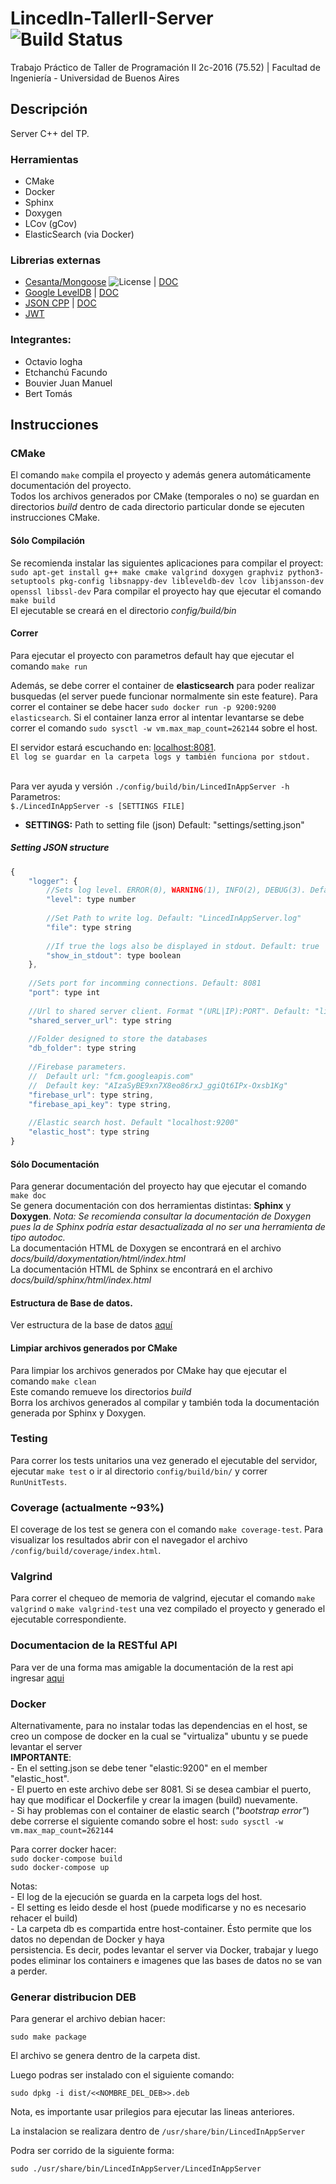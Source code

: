# LincedIn-TallerII-Server ![Build Status](https://travis-ci.org/juanmanuelbouvier/LincedIn-TallerII-Server.svg?branch=master)
Trabajo Práctico de Taller de Programación II 2c-2016 (75.52) | Facultad de Ingeniería - Universidad de Buenos Aires

## Descripción
Server C++ del TP.

### Herramientas
  - CMake 
  - Docker
  - Sphinx
  - Doxygen
  - LCov (gCov)
  - ElasticSearch (via Docker)
  
### Librerias externas
  - [Cesanta/Mongoose](https://github.com/cesanta/mongoose) ![](https://img.shields.io/badge/license-GPL_2-green.svg "License") | [DOC](https://docs.cesanta.com/mongoose/master/#/c-api/http_server.h/mg_serve_http.md/)
  - [Google LevelDB](https://github.com/google/leveldb) | [DOC](https://rawgit.com/google/leveldb/master/doc/index.html)
  - [JSON CPP](https://github.com/open-source-parsers/jsoncpp) | [DOC](http://open-source-parsers.github.io/jsoncpp-docs/doxygen/index.html)
  - [JWT](https://github.com/benmcollins/libjwt)

### Integrantes:
  - Octavio Iogha
  - Etchanchú Facundo
  - Bouvier Juan Manuel
  - Bert Tomás

## Instrucciones

### CMake
El comando `make` compila el proyecto y además genera automáticamente documentación del proyecto.<br />
Todos los archivos generados por CMake (temporales o no) se guardan en directorios _build_ dentro de cada directorio particular donde se ejecuten instrucciones CMake.<br />

#### Sólo Compilación
Se recomienda instalar las siguientes aplicaciones para compilar el proyect:
`sudo apt-get install g++ make cmake valgrind doxygen graphviz python3-setuptools pkg-config libsnappy-dev libleveldb-dev lcov libjansson-dev openssl libssl-dev`
Para compilar el proyecto hay que ejecutar el comando `make build`<br />
El ejecutable se creará en el directorio _config/build/bin_<br />

#### Correr
Para ejecutar el proyecto con parametros default hay que ejecutar el comando `make run` <br />

Además, se debe correr el container de **elasticsearch** para poder realizar busquedas (el server puede funcionar normalmente sin este feature). Para correr el container se debe hacer `sudo docker run -p 9200:9200 elasticsearch`. Si el container lanza error al intentar levantarse se debe correr el comando `sudo sysctl -w vm.max_map_count=262144` sobre el host.

El servidor estará escuchando en: [localhost:8081](http://localhost:8081).<br/>
`El log se guardar en la carpeta logs y también funciona por stdout.`<br/><br/>

Para ver ayuda y versión `./config/build/bin/LincedInAppServer -h`<br/>
Parametros:<br/>
`$./LincedInAppServer -s [SETTINGS FILE] `<br/>
- **SETTINGS:** Path to setting file (json)	Default: "settings/setting.json"<br/>

##### Setting JSON structure
```javascript
{
	"logger": {
		//Sets log level. ERROR(0), WARNING(1), INFO(2), DEBUG(3). Default: 3
		"level": type number
		
		//Set Path to write log. Default: "LincedInAppServer.log"
		"file": type string			
		
		//If true the logs also be displayed in stdout. Default: true
		"show_in_stdout": type boolean		
	},
	
	//Sets port for incomming connections. Default: 8081
	"port": type int			
	
	//Url to shared server client. Format "(URL|IP):PORT". Default: "lincedin.herokuapp.com:80"
	"shared_server_url": type string	
	
	//Folder designed to store the databases
	"db_folder": type string 
	
	//Firebase parameters. 
	//	Default url: "fcm.googleapis.com"
	//	Default key: "AIzaSyBE9xn7X8eo86rxJ_ggiQt6IPx-Oxsb1Kg" 
	"firebase_url": type string,
	"firebase_api_key": type string,
	
	//Elastic search host. Default "localhost:9200"
	"elastic_host": type string
}

```

#### Sólo Documentación
Para generar documentación del proyecto hay que ejecutar el comando `make doc`<br />
Se genera documentación con dos herramientas distintas: **Sphinx** y **Doxygen**. 
_Nota: Se recomienda consultar la documentación de Doxygen pues la de Sphinx podría estar desactualizada al no ser una herramienta de tipo autodoc._<br />
La documentación HTML de Doxygen se encontrará en el archivo _docs/build/doxymentation/html/index.html_<br />
La documentación HTML de Sphinx se encontrará en el archivo _docs/build/sphinx/html/index.html_<br />

#### Estructura de Base de datos.
Ver estructura de la base de datos [aquí](docs/database/README.md)

#### Limpiar archivos generados por CMake
Para limpiar los archivos generados por CMake hay que ejecutar el comando `make clean`<br />
Este comando remueve los directorios _build_<br />
Borra los archivos generados al compilar y también toda la documentación generada por Sphinx y Doxygen.<br />

### Testing
Para correr los tests unitarios una vez generado el ejecutable del servidor, ejecutar `make test` o ir al directorio `config/build/bin/` y correr `RunUnitTests`.<br />

### Coverage (actualmente ~93%)
El coverage de los test se genera con el comando `make coverage-test`. Para visualizar los resultados abrir con el navegador el archivo `/config/build/coverage/index.html`.

### Valgrind
Para correr el chequeo de memoria de valgrind, ejecutar el comando `make valgrind` o `make valgrind-test` una vez compilado el proyecto y generado el ejecutable correspondiente.<br />

### Documentacion de la RESTful API
Para ver de una forma mas amigable la documentación de la rest api ingresar [aqui](docs/RESTful_API/RestfulAPI_doc_swagger_markdown.md)

### Docker
Alternativamente, para no instalar todas las dependencias en el host, se creo un compose de docker en la cual se "virtualiza" ubuntu y se puede levantar el server<br/>
**IMPORTANTE**: <br/>
	- En el setting.json se debe tener "elastic:9200" en el member "elastic_host". <br/>
	- El puerto en este archivo debe ser 8081. Si se desea cambiar el puerto, hay que modificar el Dockerfile y crear la imagen (build) nuevamente.<br/>
	- Si hay problemas con el container de elastic search (_"bootstrap error"_) debe correrse el siguiente comando sobre el host: `sudo sysctl -w vm.max_map_count=262144`<br/>

Para correr docker hacer:<br/>
`sudo docker-compose build`<br/>
`sudo docker-compose up`<br/>

Notas:<br/>
	- El log de la ejecución se guarda en la carpeta logs del host.<br/>
	- El setting es leido desde el host (puede modificarse y no es necesario rehacer el build)<br/>
	- La carpeta db es compartida entre host-container. Ésto permite que los datos no dependan de Docker y haya<br/> persistencia. Es decir, podes levantar el server via Docker, trabajar y luego podes eliminar los containers e imagenes que las bases de datos no se van a perder.<br/>

### Generar distribucion DEB
Para generar el archivo debian hacer:

`sudo make package`

El archivo se genera dentro de la carpeta dist.

Luego podras ser instalado con el siguiente comando:

`sudo dpkg -i dist/<<NOMBRE_DEL_DEB>>.deb`

Nota, es importante usar prilegios para ejecutar las lineas anteriores.

La instalacion se realizara dentro de `/usr/share/bin/LincedInAppServer`

Podra ser corrido de la siguiente forma:

`sudo ./usr/share/bin/LincedInAppServer/LincedInAppServer`


